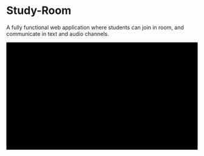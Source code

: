 # Study-Room
A fully functional web application where students can join in room, and communicate in text and audio channels.  
<div align="center"> 
  
  ![demonstration](desktop-view.gif) 
  
</div>
